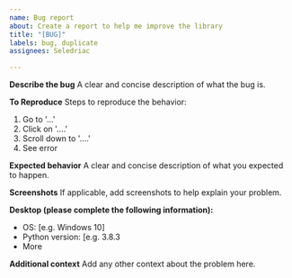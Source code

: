 ```yaml
---
name: Bug report
about: Create a report to help me improve the library
title: "[BUG]"
labels: bug, duplicate
assignees: Seledriac

---
```


**Describe the bug**
A clear and concise description of what the bug is.

**To Reproduce**
Steps to reproduce the behavior:
1. Go to '...'
2. Click on '....'
3. Scroll down to '....'
4. See error

**Expected behavior**
A clear and concise description of what you expected to happen.

**Screenshots**
If applicable, add screenshots to help explain your problem.

**Desktop (please complete the following information):**
 - OS: [e.g. Windows 10]
 - Python version: [e.g. 3.8.3
 - More

**Additional context**
Add any other context about the problem here.
